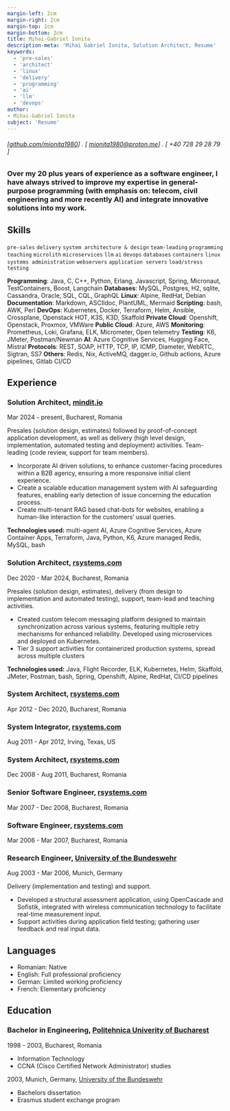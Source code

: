 ```yaml
---
margin-left: 2cm
margin-right: 2cm
margin-top: 1cm
margin-bottom: 2cm
title: Mihai-Gabriel Ionita
description-meta: 'Mihai Gabriel Ionita, Solution Architect, Resume'
keywords:
  - 'pre-sales'
  - 'architect'
  - 'linux'
  - 'delivery'
  - 'programming'
  - 'ai'
  - 'llm'
  - 'devops'
author:
- Mihai-Gabriel Ionita
subject: 'Resume'
---
```


###### [[github.com/mionita1980](https://github.com/mionita1980)] . [ mionita1980@proton.me] . [ +40 728 29 28 79 ]

### Over my 20 plus years of experience as a software engineer, I have always strived to improve my expertise in general-purpose programming (with emphasis on: telecom, civil engineering and more recently AI) and integrate innovative solutions into my work.

## Skills

```pre-sales```
```delivery```
```system architecture & design```
```team-leading```
```programming```
```teaching```
```microlith```
```microservices```
```llm```
```ai```
```devops```
```databases```
```containers```
```linux systems administration```
```webservers```
```application servers```
```load/stress testing```

**Programming**: Java, C, C++, Python, Erlang, Javascript, Spring, Micronaut, TestContainers, Boost, Langchain
**Databases**: MySQL, Postgres, H2, sqlite, Cassandra, Oracle, SQL, CQL, GraphQL
**Linux**: Alpine, RedHat, Debian
**Documentation**: Markdown, ASCIIdoc, PlantUML, Mermaid
**Scripting**: bash, AWK, Perl
**DevOps**: Kubernetes, Docker, Terraform, Helm, Ansible, Crossplane, Openstack HOT, K3S, K3D, Skaffold
**Private Cloud**: Openshift, Openstack, Proxmox, VMWare
**Public Cloud**: Azure, AWS
**Monitoring**: Prometheus, Loki, Grafana, ELK, Micrometer, Open telemetry
**Testing**: K6, JMeter, Postman/Newman
**AI**: Azure Cognitive Services, Hugging Face, Mistral
**Protocols**: REST, SOAP, HTTP, TCP, IP, ICMP, Diameter, WebRTC, Sigtran, SS7
**Others**: Redis, Nix, ActiveMQ, dagger.io, Github actions, Azure pipelines, Gitlab CI/CD

## Experience

### Solution Architect, [mindit.io](https://mindit.io)

Mar 2024 - present, Bucharest, Romania

Presales (solution design, estimates) followed by proof-of-concept application development, as well as delivery (high level design, implementation, automated testing and deployment) activities.
Team-leading (code review, support for team members).

- Incorporate AI driven solutions, to enhance customer-facing procedures within a B2B agency, ensuring a more responsive initial client experience.
- Create a scalable education management system with AI safeguarding features, enabling early detection of issue concerning the education process.
- Create multi-tenant RAG based chat-bots for websites, enabling a human-like interaction for the customers’ usual queries.

**Technologies used:** multi-agent AI, Azure Cognitive Services, Azure Container Apps, Terraform, Java, Python, K6, Azure managed Redis, MySQL, bash

### Solution Architect, [rsystems.com](https://rsystems.com)

Dec 2020 - Mar 2024, Bucharest, Romania

Presales (solution design, estimates), delivery (from design to implementation and automated testing), support, team-lead and teaching activities.

- Created custom telecom messaging platform designed to maintain synchronization across various systems, featuring multiple retry mechanisms for enhanced reliability. Developed using microservices and deployed on Kubernetes.
- Tier 3 support activities for containerized production systems, spread across multiple clusters

**Technologies used:** Java, Flight Recorder, ELK, Kubernetes, Helm, Skaffold, JMeter, Postman, bash, Spring, Openshift, Alpine, RedHat, CI/CD pipelines

### System Architect, [rsystems.com](https://rsystems.com)

Apr 2012 - Dec 2020, Bucharest, Romania

### System Integrator, [rsystems.com](https://rsystems.com)

Aug 2011 - Apr 2012, Irving, Texas, US

### System Architect, [rsystems.com](https://rsystems.com)

Dec 2008 - Aug 2011, Bucharest, Romania

### Senior Software Engineer, [rsystems.com](https://rsystems.com)

Mar 2007 - Dec 2008, Bucharest, Romania

### Software Engineer, [rsystems.com](https://rsystems.com)

Mar 2006 - Mar 2007, Bucharest, Romania

### Research Engineer, [University of the Bundeswehr](https://www.unibw.de)

Aug 2003 - Mar 2006, Munich, Germany

Delivery (implementation and testing) and support.

- Developed a structural assessment application, using OpenCascade and Sofistik, integrated with wireless communication technology to facilitate real-time measurement input.
- Support activities during application field testing; gathering user feedback and real input data.

## Languages

- Romanian: Native
- English: Full professional proficiency
- German: Limited working proficiency
- French: Elementary proficiency

## Education

### Bachelor in Engineering, [Politehnica Univerity of Bucharest](https://upb.ro)

1998 - 2003, Bucharest, Romania

- Information Technology
- CCNA (Cisco Certified Network Administrator) studies

2003, Munich, Germany, [University of the Bundeswehr](https://www.unibw.de)

- Bachelors dissertation
- Erasmus student exchange program

